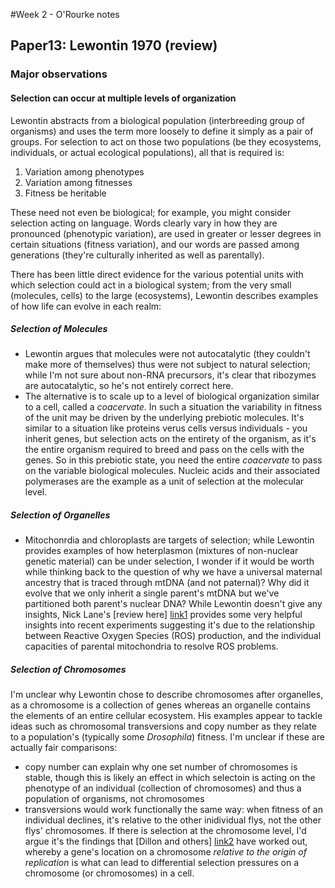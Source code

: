#Week 2 - O'Rourke notes  

## Paper13: Lewontin 1970 (review)

### Major observations

#### Selection can occur at multiple levels of organization
Lewontin abstracts from a biological population (interbreeding group of organisms) and uses the term more loosely to define it simply as a pair of groups. For selection to act on those two populations (be they ecosystems, individuals, or actual ecological populations), all that is required is:  
1. Variation among phenotypes  
2. Variation among fitnesses  
3. Fitness be heritable  

These need not even be biological; for example, you might consider selection acting on language. Words clearly vary in how they are pronounced (phenotypic variation), are used in greater or lesser degrees in certain situations (fitness variation), and our words are passed among generations (they're culturally inherited as well as parentally). 

There has been little direct evidence for the various potential units with which selection could act in a biological system; from the very small (molecules, cells) to the large (ecosystems), Lewontin describes examples of how life can evolve in each realm:

##### Selection of Molecules
- Lewontin argues that molecules were not autocatalytic (they couldn't make more of themselves) thus were not subject to natural selection; while I'm not sure about non-RNA precursors, it's clear that ribozymes are autocatalytic, so he's not entirely correct here.  
- The alternative is to scale up to a level of biological organization similar to a cell, called a *coacervate*. In such a situation the variability in fitness of the unit may be driven by the underlying prebiotic molecules. It's similar to a situation like proteins verus cells versus individuals - you inherit genes, but selection acts on the entirety of the organism, as it's the entire organism required to breed and pass on the cells with the genes. So in this prebiotic state, you need the entire *coacervate* to pass on the variable biological molecules. Nucleic acids and their associated polymerases are the example as a unit of selection at the molecular level.

##### Selection of Organelles
- Mitochonrdia and chloroplasts are targets of selection; while Lewontin provides examples of how heterplasmon (mixtures of non-nuclear genetic material) can be under selection, I wonder if it would be worth while thinking back to the question of why we have a universal maternal ancestry that is traced through mtDNA (and not paternal)? Why did it evolve that we only inherit a single parent's mtDNA but we've partitioned both parent's nuclear DNA? While Lewontin doesn't give any insights, Nick Lane's [review here] [link1] provides some very helpful insights into recent experiments suggesting it's due to the relationship between Reactive Oxygen Species (ROS) production, and the individual capacities of parental mitochondria to resolve ROS problems.

##### Selection of Chromosomes
I'm unclear why Lewontin chose to describe chromosomes after organelles, as a chromosome is a collection of genes whereas an organelle contains the elements of an entire cellular ecosystem. His examples appear to tackle ideas such as chromosomal transversions and copy number as they relate to a population's (typically some *Drosophila*) fitness. I'm unclear if these are actually fair comparisons:
- copy number can explain why one set number of chromosomes is stable, though this is likely an effect in which selectoin is acting on the phenotype of an individual (collection of chromosomes) and thus a population of organisms, not chromosomes
- transversions would work functionally the same way: when fitness of an individual declines, it's relative to the other inidividual flys, not the other flys' chromosomes. 
If there is selection at the chromosome level, I'd argue it's the findings that [Dillon and others] [link2] have worked out, whereby a gene's location on a chromosome *relative to the origin of replication* is what can lead to differential selection pressures on a chromosome (or chromosomes) in a cell.


[link1]:http://www.cell.com/cell/fulltext/S0092-8674(12)01172-5
[link2]:https://www.ncbi.nlm.nih.gov/pubmed/27744412
